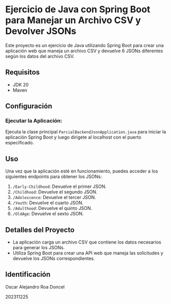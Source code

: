 # Ejercicio de Java con Spring Boot para Manejar un Archivo CSV y Devolver JSONs

Este proyecto es un ejercicio de Java utilizando Spring Boot para crear una aplicación web que maneja un archivo CSV y devuelve 6 JSONs diferentes según los datos del archivo CSV.

## Requisitos

- JDK 20
- Maven

## Configuración

### **Ejecutar la Aplicación:**

Ejecuta la clase principal `ParcialBackendJsonApplication.java` para iniciar la aplicación Spring Boot y luego dirigete al localhost con el puerto especificado.

## Uso

Una vez que la aplicación esté en funcionamiento, puedes acceder a los siguientes endpoints para obtener los JSONs:

1. `/Early-Childhood`: Devuelve el primer JSON.
2. `/Childhood`: Devuelve el segundo JSON.
3. `/Adolescence`: Devuelve el tercer JSON.
4. `/Youth`: Devuelve el cuarto JSON.
5. `/Adulthood`: Devuelve el quinto JSON.
6. `/OldAge`: Devuelve el sexto JSON.

## Detalles del Proyecto

- La aplicación carga un archivo CSV que contiene los datos necesarios para generar los JSONs.
- Utiliza Spring Boot para crear una API web que maneja las solicitudes y devuelve los JSONs correspondientes.

## Identificación

Oscar Alejandro Roa Doncel

202311225
